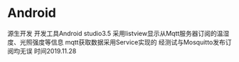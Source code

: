 # Android
源生开发  开发工具Android studio3.5
采用listview显示从Mqtt服务器订阅的温湿度、光照强度等信息
mqtt获取数据采用Service实现的
经测试与Mosquitto发布订阅均无误
时间2019.11.28
